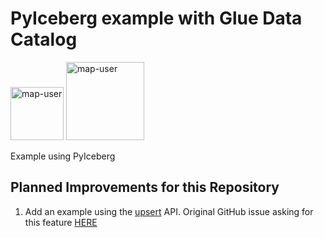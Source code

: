# PyIceberg example with Glue Data Catalog

<img width="85" alt="map-user" src="https://img.shields.io/badge/views-038-green"> <img width="125" alt="map-user" src="https://img.shields.io/badge/unique visits-013-green">

Example using PyIceberg

## Planned Improvements for this Repository
1. Add an example using the [upsert](https://py.iceberg.apache.org/api/#upsert) API. Original GitHub issue asking for this feature [HERE](https://github.com/apache/iceberg-python/issues/402)
